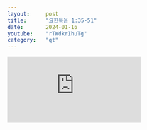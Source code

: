 ```yaml
---
layout:     post
title:      "요한복음 1:35-51"
date:       2024-01-16
youtube:    "rTWdkrIhuTg"
category:   "qt"
---
```


<div class="youtube margin-large">
    <iframe src="https://www.youtube.com/embed/rTWdkrIhuTg" title="YouTube video player" frameborder="0" allow="accelerometer; autoplay; clipboard-write; encrypted-media; gyroscope; picture-in-picture; web-share" allowfullscreen></iframe>
</div>